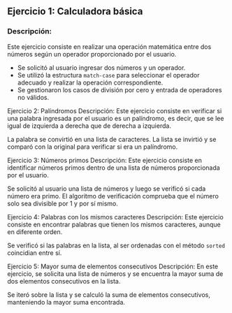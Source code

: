 ## Ejercicio 1: Calculadora básica

### Descripción:
Este ejercicio consiste en realizar una operación matemática entre dos números según un operador proporcionado por el usuario. 

- Se solicitó al usuario ingresar dos números y un operador.
- Se utilizó la estructura `match-case` para seleccionar el operador adecuado y realizar la operación correspondiente.
- Se gestionaron los casos de división por cero y entrada de operadores no válidos.

Ejercicio 2: Palíndromos
Descripción:
Este ejercicio consiste en verificar si una palabra ingresada por el usuario es un palíndromo, es decir, que se lee igual de izquierda a derecha que de derecha a izquierda.

La palabra se convirtió en una lista de caracteres.
La lista se invirtió y se comparó con la original para verificar si era un palíndromo.

Ejercicio 3: Números primos
Descripción:
Este ejercicio consiste en identificar números primos dentro de una lista de números proporcionada por el usuario.

Se solicitó al usuario una lista de números y luego se verificó si cada número era primo.
El algoritmo de verificación comprueba que el número solo sea divisible por 1 y por sí mismo.

Ejercicio 4: Palabras con los mismos caracteres
Descripción:
Este ejercicio consiste en encontrar palabras que tienen los mismos caracteres, aunque en diferente orden.

Se verificó si las palabras en la lista, al ser ordenadas con el método `sorted` coincidian entre sí.

Ejercicio 5: Mayor suma de elementos consecutivos
Descripción:
En este ejercicio, se solicita una lista de números y se encuentra la mayor suma de dos elementos consecutivos en la lista.

Se iteró sobre la lista y se calculó la suma de elementos consecutivos, manteniendo la mayor suma encontrada.
